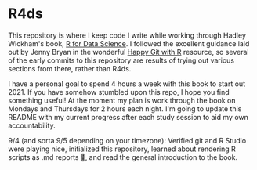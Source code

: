 # R4ds
This repository is where I keep code I write while working through Hadley Wickham's book, [R for Data Science](https://r4ds.had.co.nz/). I followed the excellent guidance laid out by Jenny Bryan in the wonderful [Happy Git with R](https://happygitwithr.com/) resource, so several of the early commits to this repository are results of trying out various sections from there, rather than R4ds. 

I have a personal goal to spend 4 hours a week with this book to start out 2021. If you have somehow stumbled upon this repo, I hope you find something useful! At the moment my plan is work through the book on Mondays and Thursdays for 2 hours each night. I'm going to update this README with my current progress after each study session to aid my own accountability. 

9/4 (and sorta 9/5 depending on your timezone): Verified git and R Studio were playing nice, initialized this repository, learned about rendering R scripts as .md reports :exploding_head:, and read the general introduction to the book.



